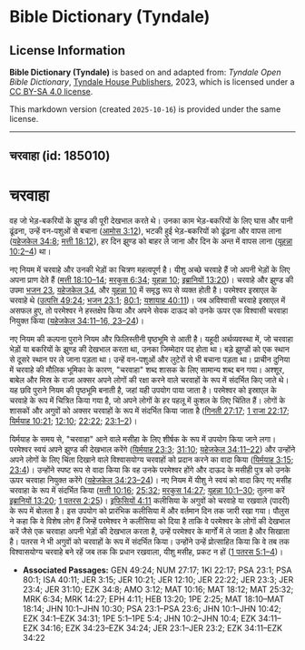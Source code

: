 # Bible Dictionary (Tyndale)

## License Information

**Bible Dictionary (Tyndale)** is based on and adapted from: _Tyndale Open Bible Dictionary_, [Tyndale House Publishers](https://tyndaleopenresources.com/), 2023, which is licensed under a [CC BY-SA 4.0 license](https://creativecommons.org/licenses/by-sa/4.0/legalcode.en).

This markdown version (created `2025-10-16`) is provided under the same license.



--------------------------------

## चरवाहा (id: 185010)

चरवाहा
======

वह जो भेड़\-बकरियों के झुण्ड की पूरी देखभाल करते थे। उनका काम भेड़\-बकरियों के लिए घास और पानी ढूंढना, उन्हें वन\-पशुओं से बचाना ([आमोस 3:12](https://ref.ly/Amos3:12)), भटकी हुई भेड़\-बकरियों को ढूंढना और वापस लाना ([यहेजकेल 34:8](https://ref.ly/Ezek34:8); [मत्ती 18:12](https://ref.ly/Matt18:12)), हर दिन झुण्ड को बाहर ले जाना और दिन के अन्त में वापस लाना ([यूहन्ना 10:2–4](https://ref.ly/John10:2-John10:4)) था।

नए नियम में चरवाहे और उनकी भेड़ों का चित्रण महत्वपूर्ण है। यीशु अच्छे चरवाहे हैं जो अपनी भेड़ों के लिए अपना प्राण देते हैं ([मत्ती 18:10–14](https://ref.ly/Matt18:10-Matt18:14); [मरकुस 6:34](https://ref.ly/Mark6:34); [यूहन्ना 10](https://ref.ly/John10:1-John10:42); [इब्रानियों 13:20](https://ref.ly/Heb13:20))। चरवाहे और झुण्ड की उपमा [भजन 23](https://ref.ly/Ps23:1-Ps23:6), [यहेजकेल 34](https://ref.ly/Ezek34:1-Ezek34:31), और [यूहन्ना 10](https://ref.ly/John10:1-John10:42) में समृद्ध रूप से व्यक्त होती है। परमेश्वर इस्राएल के चरवाहे थे ([उत्पत्ति 49:24](https://ref.ly/Gen49:24); [भजन 23:1](https://ref.ly/Ps23:1); [80:1](https://ref.ly/Ps80:1); [यशायाह 40:11](https://ref.ly/Isa40:11))। जब अविश्वासी चरवाहे इस्राएल में असफल हुए, तो परमेश्वर ने हस्तक्षेप किया और अपने सेवक दाऊद को उनके ऊपर एक विश्वासी चरवाहा नियुक्त किया ([यहेजकेल 34:11–16, 23–24](https://ref.ly/Ezek34:11-Ezek34:16))।

नए नियम की कल्पना पुराने नियम और फिलिस्तीनी पृष्ठभूमि से आती है। यहूदी अर्थव्यवस्था में, जो चरवाहा भेड़ों या बकरियों के झुण्ड की देखभाल करता था, उनका जिम्मेदार पद होता था। बड़े झुण्डों को एक स्थान से दूसरे स्थान पर ले जाना पड़ता था। उन्हें वन\-पशुओं और लुटेरों से भी बचाना पड़ता था। प्राचीन दुनिया में चरवाहे की मौलिक भूमिका के कारण, "चरवाहा" शब्द शासक के लिए सामान्य शब्द बन गया। अश्शूर, बाबेल और मिस्र के राजा अक्सर अपने लोगों की रक्षा करने वाले चरवाहों के रूप में संदर्भित किए जाते थे। यह छवि पुराने नियम की पृष्ठभूमि बनाती है, जहां यही उपयोग पाया जाता है। परमेश्वर को इस्राएल के चरवाहे के रूप में चित्रित किया गया है, जो अपने लोगों के हर पहलू में कुशल के लिए चिंतित हैं। लोगों के शासकों और अगुवों को अक्सर चरवाहों के रूप में संदर्भित किया जाता है ([गिनती 27:17](https://ref.ly/Num27:17); [1 राजा 22:17](https://ref.ly/1Kgs22:17); [यिर्मयाह 10:21](https://ref.ly/Jer10:21); [12:10](https://ref.ly/Jer12:10); [22:22](https://ref.ly/Jer22:22); [23:1–2](https://ref.ly/Jer23:1-Jer23:2))।

यिर्मयाह के समय से, "चरवाहा" आने वाले मसीहा के लिए शीर्षक के रूप में उपयोग किया जाने लगा। परमेश्वर स्वयं अपने झुण्ड की देखभाल करेंगे ([यिर्मयाह 23:3](https://ref.ly/Jer23:3); [31:10](https://ref.ly/Jer31:10); [यहेजकेल 34:11–22](https://ref.ly/Ezek34:11-Ezek34:22)) और उन्होंने अपने लोगों के लिए चिंता दिखाने वाले विश्वासयोग्य चरवाहों को प्रदान करने का वादा किया ([यिर्मयाह 3:15](https://ref.ly/Jer3:15); [23:4](https://ref.ly/Jer23:4))। उन्होंने स्पष्ट रूप से वादा किया कि वह उनके परमेश्वर होंगे और दाऊद के मसीही पुत्र को उनके ऊपर चरवाहा नियुक्त करेंगे ([यहेजकेल 34:23–24](https://ref.ly/Ezek34:23-Ezek34:24))। नए नियम में यीशु ने स्वयं को वादा किए गए मसीह चरवाहा के रूप में संदर्भित किया ([मत्ती 10:16](https://ref.ly/Matt10:16); [25:32](https://ref.ly/Matt25:32); [मरकुस 14:27](https://ref.ly/Mark14:27); [यूहन्ना 10:1–30](https://ref.ly/John10:1-John10:30); तुलना करें [इब्रानियों 13:20](https://ref.ly/Heb13:20); [1 पतरस 2:25](https://ref.ly/1Pet2:25))। [इफिसियों 4:11](https://ref.ly/Eph4:11) कलीसिया के अगुवों को चरवाहे या रखवाले (पादरी) के रूप में बोलता है। इस उपयोग को प्रारंभिक कलीसिया में और वर्तमान दिन तक जारी रखा गया। पौलुस ने कहा कि वे विशेष लोग हैं जिन्हें परमेश्वर ने कलीसिया को दिया है ताकि वे परमेश्वर के लोगों की देखभाल करें जैसे एक चरवाहा अपनी भेड़ों की देखभाल करता है, उन्हें परमेश्वर के मार्गों में ले जाता है और सिखाता है। पतरस ने भी अगुवों को चरवाहों के रूप में संदर्भित किया। उन्होंने उन्हें प्रोत्साहित किया कि वे तब तक विश्वासयोग्य चरवाहे बने रहें जब तक कि प्रधान रखवाला, यीशु मसीह, प्रकट न हों ([1 पतरस 5:1–4](https://ref.ly/1Pet5:1-1Pet5:4))।

* **Associated Passages:** GEN 49:24; NUM 27:17; 1KI 22:17; PSA 23:1; PSA 80:1; ISA 40:11; JER 3:15; JER 10:21; JER 12:10; JER 22:22; JER 23:3; JER 23:4; JER 31:10; EZK 34:8; AMO 3:12; MAT 10:16; MAT 18:12; MAT 25:32; MRK 6:34; MRK 14:27; EPH 4:11; HEB 13:20; 1PE 2:25; MAT 18:10–MAT 18:14; JHN 10:1–JHN 10:30; PSA 23:1–PSA 23:6; JHN 10:1–JHN 10:42; EZK 34:1–EZK 34:31; 1PE 5:1–1PE 5:4; JHN 10:2–JHN 10:4; EZK 34:11–EZK 34:16; EZK 34:23–EZK 34:24; JER 23:1–JER 23:2; EZK 34:11–EZK 34:22

